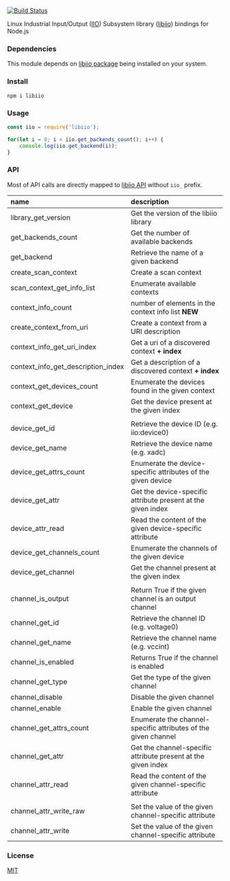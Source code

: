 [![Build Status](https://travis-ci.org/drom/node-iio.svg?branch=master)](https://travis-ci.org/drom/node-iio)

Linux Industrial Input/Output ([IIO](https://wiki.analog.com/software/linux/docs/iio/iio)) Subsystem library ([libiio](https://wiki.analog.com/resources/tools-software/linux-software/libiio)) bindings for Node.js

### Dependencies

This module depends on [libiio package](https://github.com/analogdevicesinc/libiio) being installed on your system.

### Install

`npm i libiio`

### Usage

```js
const iio = require('libiio');

for(let i = 0; i < iio.get_backends_count(); i++) {
    console.log(iio.get_backend(i));
}
```

### API

Most of API calls are directly mapped to [libiio API](http://analogdevicesinc.github.io/libiio/) without `iio_` prefix.

| name                               | description                                                    |
|:-----------------------------------|:---------------------------------------------------------------|
| library_get_version                | Get the version of the libiio library                          |
| get_backends_count                 | Get the number of available backends                           |
| get_backend                        | Retrieve the name of a given backend                           |
| create_scan_context                | Create a scan context                                          |
| scan_context_get_info_list         | Enumerate available contexts                                   |
| context_info_count                 | number of elements in the context info list **NEW**            |
| create_context_from_uri            | Create a context from a URI description                        |
| context_info_get_uri_index         | Get a uri of a discovered context **+ index**                  |
| context_info_get_description_index | Get a description of a discovered context **+ index**          |
| context_get_devices_count          | Enumerate the devices found in the given context               |
| context_get_device                 | Get the device present at the given index                      |
|                                    |                                                                |
| device_get_id                      | Retrieve the device ID (e.g. iio:device0)                      |
| device_get_name                    | Retrieve the device name (e.g. xadc)                           |
| device_get_attrs_count             | Enumerate the device-specific attributes of the given device   |
| device_get_attr                    | Get the device-specific attribute present at the given index   |
| device_attr_read                   | Read the content of the given device-specific attribute        |
| device_get_channels_count          | Enumerate the channels of the given device                     |
| device_get_channel                 | Get the channel present at the given index                     |
|                                    |                                                                |
| channel_is_output                  | Return True if the given channel is an output channel          |
| channel_get_id                     | Retrieve the channel ID (e.g. voltage0)                        |
| channel_get_name                   | Retrieve the channel name (e.g. vccint)                        |
| channel_is_enabled                 | Returns True if the channel is enabled                         |
| channel_get_type                   | Get the type of the given channel                              |
| channel_disable                    | Disable the given channel                                      |
| channel_enable                     | Enable the given channel                                       |
| channel_get_attrs_count            | Enumerate the channel-specific attributes of the given channel |
| channel_get_attr                   | Get the channel-specific attribute present at the given index  |
| channel_attr_read                  | Read the content of the given channel-specific attribute       |
|                                    |                                                                |
| channel_attr_write_raw             | Set the value of the given channel-specific attribute          |
| channel_attr_write                 | Set the value of the given channel-specific attribute          |


### License

[MIT](LICENSE)
